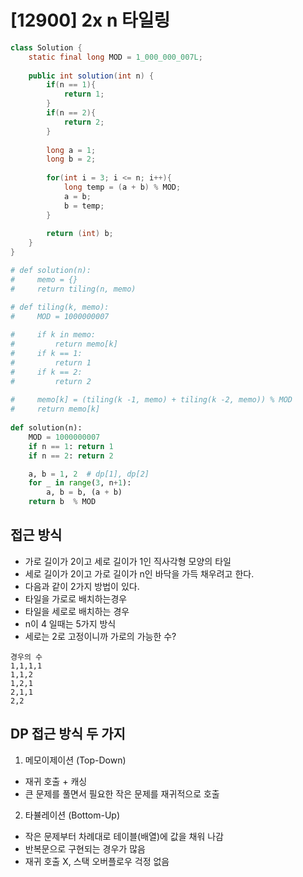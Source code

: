 # [12900] 2x n 타일링

```java
class Solution {
    static final long MOD = 1_000_000_007L;
    
    public int solution(int n) {
        if(n == 1){
            return 1;
        }
        if(n == 2){
            return 2;
        }
        
        long a = 1;
        long b = 2;
        
        for(int i = 3; i <= n; i++){
            long temp = (a + b) % MOD;
            a = b;
            b = temp;
        }
        
        return (int) b;
    }
}
```
```python
# def solution(n):
#     memo = {}
#     return tiling(n, memo)

# def tiling(k, memo):
#     MOD = 1000000007
    
#     if k in memo:
#         return memo[k]
#     if k == 1:
#         return 1
#     if k == 2:
#         return 2
    
#     memo[k] = (tiling(k -1, memo) + tiling(k -2, memo)) % MOD
#     return memo[k]
    
def solution(n):
    MOD = 1000000007
    if n == 1: return 1
    if n == 2: return 2

    a, b = 1, 2  # dp[1], dp[2]
    for _ in range(3, n+1):
        a, b = b, (a + b) 
    return b  % MOD
```

## 접근 방식
- 가로 길이가 2이고 세로 길이가 1인 직사각형 모양의 타일
- 세로 길이가 2이고 가로 길이가 n인 바닥을 가득 채우려고 한다.
- 다음과 같이 2가지 방법이 있다.
- 타일을 가로로 배치하는경우
- 타일을 세로로 배치하는 경우
- n이 4 일때는 5가지 방식
- 세로는 2로 고정이니까 가로의 가능한 수?
```text
경우의 수
1,1,1,1
1,1,2
1,2,1
2,1,1
2,2
```
## DP 접근 방식 두 가지
1. 메모이제이션 (Top-Down)
- 재귀 호출 + 캐싱
- 큰 문제를 풀면서 필요한 작은 문제를 재귀적으로 호출

2. 타뷸레이션 (Bottom-Up)
- 작은 문제부터 차례대로 테이블(배열)에 값을 채워 나감
- 반복문으로 구현되는 경우가 많음
- 재귀 호출 X, 스택 오버플로우 걱정 없음







